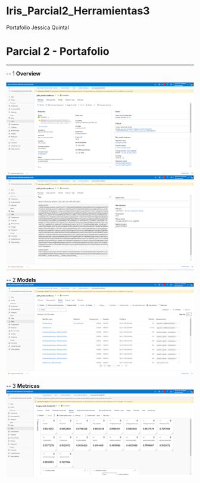 # Iris_Parcial2_Herramientas3
Portafolio Jessica Quintal
# Parcial 2 - Portafolio
------------------------
-- 1 **Overview**<br>

![Overview](https://github.com/JessiQuintal/herramientas3_2023/blob/main/Overview1.png)
![Overview](https://github.com/JessiQuintal/herramientas3_2023/blob/main/Overview2.png)

-- 2 **Models**<br>
![Overview](https://github.com/JessiQuintal/herramientas3_2023/blob/main/MODELS.png)

-- 3 **Metricas**<br>
![Overview](https://github.com/JessiQuintal/herramientas3_2023/blob/main/MODELO.png)
